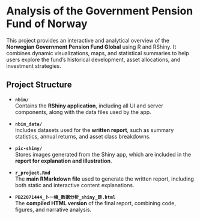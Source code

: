 # Analysis of the Government Pension Fund of Norway

This project provides an interactive and analytical overview of the **Norwegian Government Pension Fund Global** using R and RShiny. It combines dynamic visualizations, maps, and statistical summaries to help users explore the fund’s historical development, asset allocations, and investment strategies.

## Project Structure

- **`nbim/`**  
  Contains the **RShiny application**, including all UI and server components, along with the data files used by the app.

- **`nbim_data/`**  
  Includes datasets used for the **written report**, such as summary statistics, annual returns, and asset class breakdowns.

- **`pic-shiny/`**  
  Stores images generated from the Shiny app, which are included in the **report for explanation and illustration**.

- **`r_project.Rmd`**  
  The **main RMarkdown file** used to generate the written report, including both static and interactive content explanations.

- **`PB22071444_卜一楠_数据分析_shiny_是.html`**  
  The **compiled HTML version** of the final report, combining code, figures, and narrative analysis.
